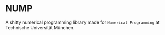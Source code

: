 # NUMP

A shitty numerical programming library made for `Numerical Programming` at Technische Universität München.